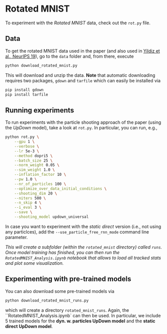 # Rotated MNIST 

To experiment with the *Rotated MNIST* data, check out the `rot.py` file.

## Data

To get the rotated MNIST data used in the paper (and also used in [Yildiz et al., NeurIPS 19](https://papers.nips.cc/paper/2019/hash/99a401435dcb65c4008d3ad22c8cdad0-Abstract.html)), go to the `data` folder and, from there, execute 

```bash
python download_rotated_mnist.py
```

This will download and unzip the data. **Note** that automatic downloading requires two packages, `gdown` and `tarfile` which can easily be installed via

```bash
pip install gdown
pip install tarfile
```

## Running experiments

To run experiments with the particle shooting approach of the paper (using the *UpDown* model), take a look at `rot.py`. In particular, you can run, e.g.,

```bash
python rot.py \
    --gpu 1 \
    --verbose \
    --lr 5e-3 \
    --method dopri5 \
    --batch_size 25 \
    --norm_weight 0.05 \
    --sim_weight 1.0 \
    --inflation_factor 10 \
    --pw 1.0 \
    --nr_of_particles 100 \
    --optimize_over_data_initial_conditions \
    --shooting_dim 20 \
    --niters 500 \
    --n_skip 4 \
    --i_eval 3 \
    --save \
    --shooting_model updown_universal
```

In case you want to experiment with the *static direct* version (i.e., not using any particlces), add the `--use_particle_free_rnn_mode` command line parameter.

*This will create a subfolder (within the `rotated_mnist` directory) called `runs`. Once model training has finished, you can then run the `RotatedMNIST_Analysis.ipynb` notebook that allows to load all tracked stats and plot some visualization.*

## Experimenting with pre-trained models

You can also download some pre-trained models via 

```bash
python download_rotated_mnist_runs.py
```

which will create a directory `rotated_mnist_runs`. Again, the ``RotatedMNIST_Analysis.ipynb` can then be used. In particular, we include 5 trained models for the **dyn. w. particles UpDown model** and the **static direct UpDown model**.  